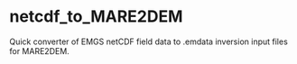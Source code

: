 # netcdf_to_MARE2DEM
Quick converter of EMGS netCDF field data to .emdata inversion input files for MARE2DEM.
